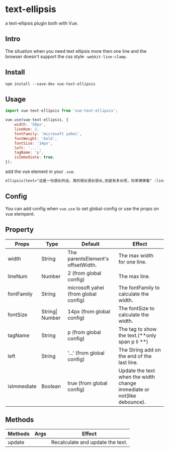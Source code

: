 # text-ellipsis
a text-ellipsis plugin both with Vue.

## Intro
The situation when you need text ellipsis more then one line and the browser doesn't support the css style `-webkit-line-clamp`.

## Install
```
npm install --save-dev vue-text-ellipsis
```

## Usage
```js
import vue-text-ellipsis from 'vue-text-ellipsis';

vue.use(vue-text-ellipsis, {
    width: '50px',
    lineNum: 2,
    fontFamily: 'microsoft yahei',
    fontWeight: 'bold',
    fontSize: '14px',
    left: '...',
    tagName: 'p',
    isImmediate: true,
});
```

add the vue element in your `.vue`.
```html
ellipsis(text="这是一句很长的话，真的很长很长很长,到底有多长呢，你来猜猜看" :line-num="2" tagName="p" :fontWeight="100" fontSize="16px" :left="left" :isImmediate="false")
```

## Config
You can add config when `vue.use` to set global-config or use the props on vue elempent.

## Property

| Props       | Type            | Default                                 | Effect                                   |
| ----------- | --------------- | --------------------------------------- | ---------------------------------------- |
| width       | String          | The parentsElement's offsetWidth.       | The max width for one line.              |
| lineNum     | Number          | 2    (from global config)               | The max line.                            |
| fontFamily  | String          | microsoft yahei    (from global config) | The fontFamily to calculate the width.   |
| fontSize    | String\| Number | 14px    (from global config)            | The fontSize to calculate the width.     |
| tagName     | String          | p    (from global config)               | The tag to show the text.(**only span p li **)                |
| left        | String          | '…'    (from global config)             | The String add on the end of the last line. |
| isImmediate | Boolean         | true    (from global config)            | Update the text when the width change immediate or not(like debounce). |

## Methods

| Methods | Args | Effect                           |
| ------- | ---- | -------------------------------- |
| update  |      | Recalculate and update the text. |

